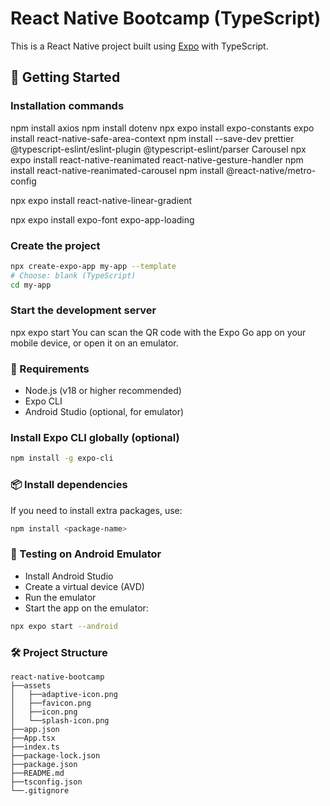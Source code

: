# React Native Bootcamp (TypeScript)

This is a React Native project built using [Expo](https://expo.dev/) with TypeScript.

## 🚀 Getting Started

### Installation commands

npm install axios
npm install dotenv
npx expo install expo-constants
expo install react-native-safe-area-context
npm install --save-dev prettier @typescript-eslint/eslint-plugin @typescript-eslint/parser
Carousel
npx expo install react-native-reanimated react-native-gesture-handler
npm install react-native-reanimated-carousel
npm install @react-native/metro-config

npx expo install react-native-linear-gradient

npx expo install expo-font expo-app-loading

### Create the project

```bash
npx create-expo-app my-app --template
# Choose: blank (TypeScript)
cd my-app
```

### Start the development server

npx expo start
You can scan the QR code with the Expo Go app on your mobile device, or open it on an emulator.

### 📱 Requirements

- Node.js (v18 or higher recommended)
- Expo CLI
- Android Studio (optional, for emulator)

### Install Expo CLI globally (optional)

```bash
npm install -g expo-cli
```

### 📦 Install dependencies

If you need to install extra packages, use:

```bash
npm install <package-name>
```

### 🧪 Testing on Android Emulator

- Install Android Studio
- Create a virtual device (AVD)
- Run the emulator
- Start the app on the emulator:

```bash
npx expo start --android
```

### 🛠 Project Structure

```
react-native-bootcamp
├──assets
│   ├──adaptive-icon.png
│   ├──favicon.png
│   ├──icon.png
│   └──splash-icon.png
├──app.json
├──App.tsx
├──index.ts
├──package-lock.json
├──package.json
├──README.md
├──tsconfig.json
└──.gitignore
```
